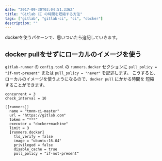 ```yaml
---
date: "2017-09-30T03:04:51.336Z"
title: "Gitlab CI の時間を短縮する方法"
tags: ["gitlab", "gitlab-ci", "ci", "docker"]
description: ""
---
```


dockerを使うパターンで、思いついたら追記していきます。

## docker pullをせずにローカルのイメージを使う

`gitlab-runner` の `config.toml` の `runners.docker` セクションに
`pull_policy = "if-not-present"` または `pull_policy = "never"` を記述します。
こうすると、ローカルのイメージを使うようになるので、`docker pull` にかかる時間を
短縮することができます。

```toml{15}
concurrent = 3
check_interval = 10

[[runners]]
  name = "tmnm-ci-master"
  url = "https://gitlab.com"
  token = "***"
  executor = "docker+machine"
  limit = 3
  [runners.docker]
    tls_verify = false
    image = "ubuntu:16.04"
    privileged = false
    disable_cache = true
    pull_policy = "if-not-present"
```
